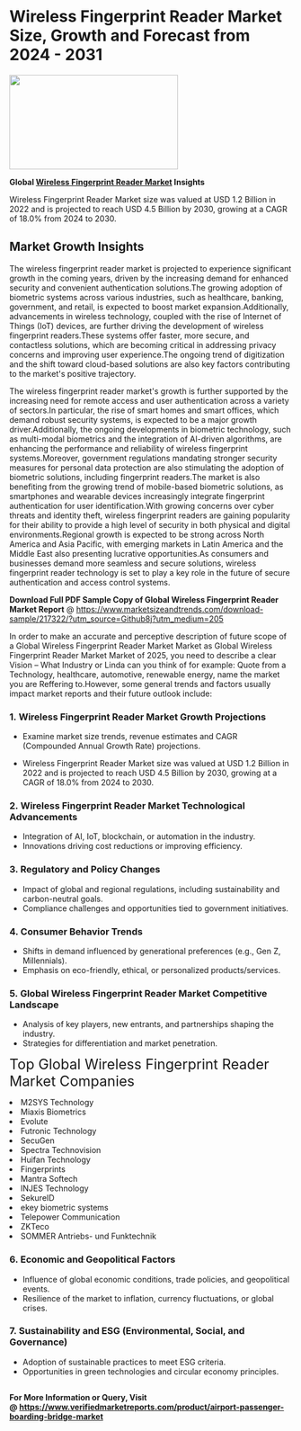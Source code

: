<H1>Wireless Fingerprint Reader Market Size, Growth and Forecast from 2024 - 2031</H1><img class="aligncenter size-medium wp-image-584254" src="https://thirdeyenews.in/wp-content/uploads/2024/09/Global-Market-Research-300x168.jpeg" alt="" width="300" height="168" /><p><strong>Global&nbsp;<a href="https://www.marketsizeandtrends.com/download-sample/217322/?utm_source=Github8j?utm_medium=205">Wireless Fingerprint Reader Market</a> Insights</strong></p><p>Wireless Fingerprint Reader Market size was valued at USD 1.2 Billion in 2022 and is projected to reach USD 4.5 Billion by 2030, growing at a CAGR of 18.0% from 2024 to 2030.</p><p><h2>Market Growth Insights</h2> <p>The wireless fingerprint reader market is projected to experience significant growth in the coming years, driven by the increasing demand for enhanced security and convenient authentication solutions.The growing adoption of biometric systems across various industries, such as healthcare, banking, government, and retail, is expected to boost market expansion.Additionally, advancements in wireless technology, coupled with the rise of Internet of Things (IoT) devices, are further driving the development of wireless fingerprint readers.These systems offer faster, more secure, and contactless solutions, which are becoming critical in addressing privacy concerns and improving user experience.The ongoing trend of digitization and the shift toward cloud-based solutions are also key factors contributing to the market's positive trajectory.</p> <p>The wireless fingerprint reader market's growth is further supported by the increasing need for remote access and user authentication across a variety of sectors.In particular, the rise of smart homes and smart offices, which demand robust security systems, is expected to be a major growth driver.Additionally, the ongoing developments in biometric technology, such as multi-modal biometrics and the integration of AI-driven algorithms, are enhancing the performance and reliability of wireless fingerprint systems.Moreover, government regulations mandating stronger security measures for personal data protection are also stimulating the adoption of biometric solutions, including fingerprint readers.The market is also benefiting from the growing trend of mobile-based biometric solutions, as smartphones and wearable devices increasingly integrate fingerprint authentication for user identification.With growing concerns over cyber threats and identity theft, wireless fingerprint readers are gaining popularity for their ability to provide a high level of security in both physical and digital environments.Regional growth is expected to be strong across North America and Asia Pacific, with emerging markets in Latin America and the Middle East also presenting lucrative opportunities.As consumers and businesses demand more seamless and secure solutions, wireless fingerprint reader technology is set to play a key role in the future of secure authentication and access control systems.</p> <p><span class=""><strong>Download Full PDF Sample Copy of Global Wireless Fingerprint Reader Market Report</strong> @ <a href="https://www.marketsizeandtrends.com/download-sample/217322/?utm_source=Github8j?utm_medium=205" target="_blank">https://www.marketsizeandtrends.com/download-sample/217322/?utm_source=Github8j?utm_medium=205</a></span></p><p>In order to make an accurate and perceptive description of future scope of a Global&nbsp;Wireless Fingerprint Reader Market Market as Global&nbsp;Wireless Fingerprint Reader Market Market of 2025, you need to describe a clear Vision &ndash; What Industry or Linda can you think of for example: Quote from a Technology, healthcare, automotive, renewable energy, name the market you are Reffering to.However, some general trends and factors usually impact market reports and their future outlook include:</p><h3>1.&nbsp;<strong>Wireless Fingerprint Reader Market Growth Projections</strong></h3><ul><li>Examine market size trends, revenue estimates and CAGR (Compounded Annual Growth Rate) projections.</li><li><p>Wireless Fingerprint Reader Market size was valued at USD 1.2 Billion in 2022 and is projected to reach USD 4.5 Billion by 2030, growing at a CAGR of 18.0% from 2024 to 2030.</p></li></ul><h3>2.&nbsp;<strong>Wireless Fingerprint Reader Market Technological Advancements</strong></h3><ul><li>Integration of AI, IoT, blockchain, or automation in the industry.</li><li>Innovations driving cost reductions or improving efficiency.</li></ul><h3>3.&nbsp;<strong>Regulatory and Policy Changes</strong></h3><ul><li>Impact of global and regional regulations, including sustainability and carbon-neutral goals.</li><li>Compliance challenges and opportunities tied to government initiatives.</li></ul><h3>4.&nbsp;<strong>Consumer Behavior Trends</strong></h3><ul><li>Shifts in demand influenced by generational preferences (e.g., Gen Z, Millennials).</li><li>Emphasis on eco-friendly, ethical, or personalized products/services.</li></ul><h3>5.&nbsp;<strong>Global Wireless Fingerprint Reader Market Competitive Landscape</strong></h3><ul><li>Analysis of key players, new entrants, and partnerships shaping the industry.</li><li>Strategies for differentiation and market penetration.</li></ul><p data-pm-slice="1 1 []"><span style="color: inherit; font-family: inherit; font-size: 25px;">Top Global Wireless Fingerprint Reader Market Companies</span></p><div class="" data-test-id=""><p><li>M2SYS Technology</li><li> Miaxis Biometrics</li><li> Evolute</li><li> Futronic Technology</li><li> SecuGen</li><li> Spectra Technovision</li><li> Huifan Technology</li><li> Fingerprints</li><li> Mantra Softech</li><li> INJES Technology</li><li> SekureID</li><li> ekey biometric systems</li><li> Telepower Communication</li><li> ZKTeco</li><li> SOMMER Antriebs- und Funktechnik</li></p></div><h3>6.&nbsp;<strong>Economic and Geopolitical Factors</strong></h3><ul><li>Influence of global economic conditions, trade policies, and geopolitical events.</li><li>Resilience of the market to inflation, currency fluctuations, or global crises.</li></ul><h3>7.&nbsp;<strong>Sustainability and ESG (Environmental, Social, and Governance)</strong></h3><ul><li>Adoption of sustainable practices to meet ESG criteria.</li><li>Opportunities in green technologies and circular economy principles.</li></ul><h2><strong style="font-size: 14px;">For More Information or Query, Visit @&nbsp;</strong><a style="background-color: #ffffff; font-size: 14px;" href="https://www.marketsizeandtrends.com/report/wireless-fingerprint-reader-market/" target="_blank">https://www.verifiedmarketreports.com/product/airport-passenger-boarding-bridge-market</a></h2>
